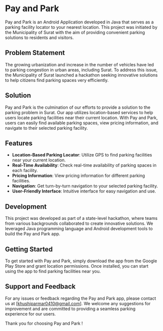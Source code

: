 # Pay and Park

Pay and Park is an Android Application developed in Java that serves as a parking facility locator to your nearest location. This project was initiated by the Municipality of Surat with the aim of providing convenient parking solutions to residents and visitors.

## Problem Statement
The growing urbanization and increase in the number of vehicles have led to parking congestion in urban areas, including Surat. To address this issue, the Municipality of Surat launched a hackathon seeking innovative solutions to help citizens find parking spaces very efficiently.

## Solution
Pay and Park is the culmination of our efforts to provide a solution to the parking problem in Surat. Our app utilizes location-based services to help users locate parking facilities near their current location. With Pay and Park, users can easily find available parking spaces, view pricing information, and navigate to their selected parking facility.

## Features
- **Location-Based Parking Locator**: Utilize GPS to find parking facilities near your current location.
- **Real-Time Availability**: Check real-time availability of parking spaces in each facility.
- **Pricing Information**: View pricing information for different parking facilities.
- **Navigation**: Get turn-by-turn navigation to your selected parking facility.
- **User-Friendly Interface**: Intuitive interface for easy navigation and use.

## Development
This project was developed as part of a state-level hackathon, where teams from various backgrounds collaborated to create innovative solutions. We leveraged Java programming language and Android development tools to build the Pay and Park app.

## Getting Started
To get started with Pay and Park, simply download the app from the Google Play Store and grant location permissions. Once installed, you can start using the app to find parking facilities near you.

## Support and Feedback
For any issues or feedback regarding the Pay and Park app, please contact us at [khushiparmar0410@gmail.com]. We welcome any suggestions for improvement and are committed to providing a seamless parking experience for our users.

Thank you for choosing Pay and Park !

